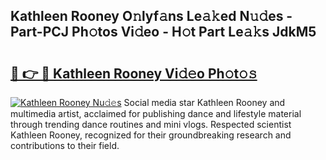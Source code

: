 ## Kathleen Rooney O𝚗lyf𝚊ns Le𝚊𝚔ed N𝚞𝚍es - Part-PCJ Ph𝚘tos Vi𝚍eo - H𝚘t Part Le𝚊𝚔s JdkM5

# <h2><a href="http://hf1i6dw.feru.top/?c=Kathleen+Rooney">🔗 👉 🔴 Kathleen Rooney Vi𝚍𝚎o Ph𝚘t𝚘𝚜</a></h2>

[![Kathleen Rooney Nu𝚍𝚎s](https://i.imgur.com/0TWrTi3.gif)](http://hf1i6dw.feru.top/?c=Kathleen+Rooney)
Social media star Kathleen Rooney and multimedia artist, acclaimed for publishing dance and lifestyle material through trending dance routines and mini vlogs. Respected scientist Kathleen Rooney, recognized for their groundbreaking research and contributions to their field. 
